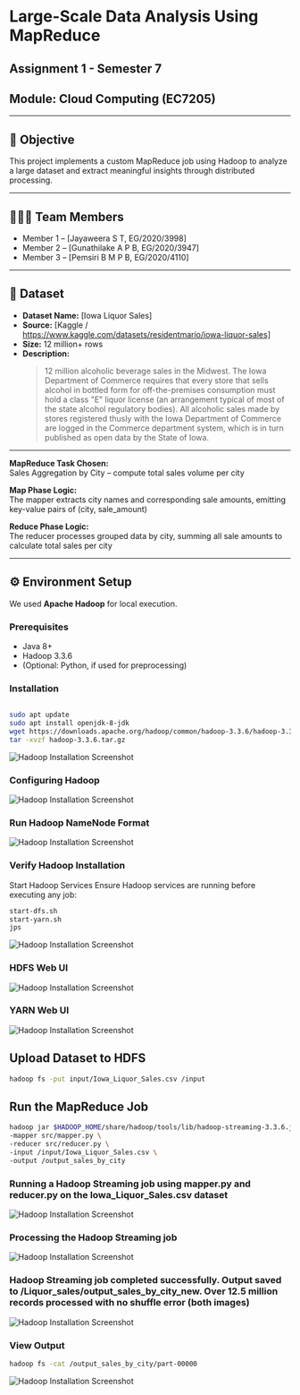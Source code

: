 # Large-Scale Data Analysis Using MapReduce

## Assignment 1 - Semester 7
## Module: Cloud Computing (EC7205)

---

## 📌 Objective

This project implements a custom MapReduce job using Hadoop to analyze a large dataset and extract meaningful insights through distributed processing.

---

## 👨‍👩‍👧 Team Members

- Member 1 – [Jayaweera S T, EG/2020/3998]  
- Member 2 – [Gunathilake A P B, EG/2020/3947]  
- Member 3 – [Pemsiri B M P B, EG/2020/4110]

---

## 📂 Dataset

- **Dataset Name:** [Iowa Liquor Sales]  
- **Source:** [Kaggle / https://www.kaggle.com/datasets/residentmario/iowa-liquor-sales]  
- **Size:** 12 million+ rows  
- **Description:**  
  > 12 million alcoholic beverage sales in the Midwest.
  > The Iowa Department of Commerce requires that every store that sells alcohol in bottled form for off-the-premises consumption must hold a class "E" liquor license (an arrangement typical of most of the state     alcohol regulatory bodies). All alcoholic sales made by stores registered thusly with the Iowa Department of Commerce are logged in the Commerce department system, which is in turn published as open data by       the State of Iowa.

---

**MapReduce Task Chosen:**  
Sales Aggregation by City – compute total sales volume per city

**Map Phase Logic:**  
The mapper extracts city names and corresponding sale amounts, emitting key-value pairs of (city, sale_amount)

**Reduce Phase Logic:**  
The reducer processes grouped data by city, summing all sale amounts to calculate total sales per city

---

## ⚙️ Environment Setup

We used **Apache Hadoop** for local execution.

### Prerequisites

- Java 8+
- Hadoop 3.3.6
- (Optional: Python, if used for preprocessing)

### Installation

```bash

sudo apt update
sudo apt install openjdk-8-jdk
wget https://downloads.apache.org/hadoop/common/hadoop-3.3.6/hadoop-3.3.6.tar.gz
tar -xvzf hadoop-3.3.6.tar.gz
```
![Hadoop Installation Screenshot](screenshots/installation.png)

### Configuring Hadoop

![Hadoop Installation Screenshot](screenshots/config.png)

### Run Hadoop NameNode Format 

![Hadoop Installation Screenshot](screenshots/namenodeformat.png)


### Verify Hadoop Installation

Start Hadoop Services
Ensure Hadoop services are running before executing any job:

```bash
start-dfs.sh
start-yarn.sh
jps
```

![Hadoop Installation Screenshot](screenshots/workingstate.png)

### HDFS Web UI

![Hadoop Installation Screenshot](screenshots/HDFS.png)

### YARN Web UI

![Hadoop Installation Screenshot](screenshots/YARN.png)

## Upload Dataset to HDFS

```bash
hadoop fs -put input/Iowa_Liquor_Sales.csv /input
```

## Run the MapReduce Job

```bash
hadoop jar $HADOOP_HOME/share/hadoop/tools/lib/hadoop-streaming-3.3.6.jar \
-mapper src/mapper.py \
-reducer src/reducer.py \
-input /input/Iowa_Liquor_Sales.csv \
-output /output_sales_by_city
```

### Running a Hadoop Streaming job using mapper.py and reducer.py on the Iowa_Liquor_Sales.csv dataset 

![Hadoop Installation Screenshot](screenshots/Streamingjob.jpeg)

### Processing the Hadoop Streaming job

![Hadoop Installation Screenshot](screenshots/Streamingjob-2.jpeg)

### Hadoop Streaming job completed successfully. Output saved to /Liquor_sales/output_sales_by_city_new. Over 12.5 million records processed with no shuffle error (both images) 

![Hadoop Installation Screenshot](screenshots/Streaming-3.jpeg)

### View Output

```bash
hadoop fs -cat /output_sales_by_city/part-00000
```

![Hadoop Installation Screenshot](screenshots/output.jpeg)
